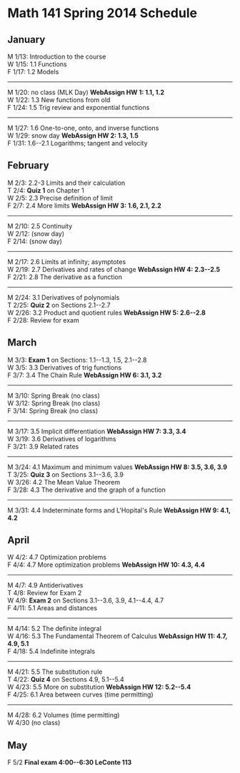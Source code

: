 # Math 141 Spring 2014 Schedule

## January

M 1/13: Introduction to the course  
W 1/15: 1.1 Functions  
F 1/17: 1.2 Models  

---------------------------------------------------------
M 1/20: no class (MLK Day)  **WebAssign HW 1: 1.1, 1.2**  
W 1/22: 1.3 New functions from old  
F 1/24: 1.5 Trig review and exponential functions  

----------------------------------------------------------
M 1/27: 1.6 One-to-one, onto, and inverse functions    
W 1/29: snow day   **WebAssign HW 2: 1.3, 1.5**  
F 1/31: 1.6--2.1 Logarithms; tangent and velocity  

## February

M 2/3: 2.2-3 Limits and their calculation    
T 2/4: **Quiz 1** on Chapter 1  
W 2/5: 2.3 Precise definition of limit  
F 2/7: 2.4 More limits   **WebAssign HW 3: 1.6, 2.1, 2.2**  

----------------------------------------------------------
M 2/10: 2.5 Continuity  
W 2/12: (snow day)  
F 2/14: (snow day)  

----------------------------------------------------------
M 2/17: 2.6 Limits at infinity; asymptotes   
W 2/19: 2.7 Derivatives and rates of change **WebAssign HW 4: 2.3--2.5**  
F 2/21: 2.8 The derivative as a function     


----------------------------------------------------------
M 2/24: 3.1 Derivatives of polynomials  
T 2/25: **Quiz 2** on Sections 2.1--2.7  
W 2/26: 3.2 Product and quotient rules  **WebAssign HW 5: 2.6--2.8**    
F 2/28: Review for exam  

## March          

M 3/3: **Exam 1** on Sections: 1.1--1.3, 1.5, 2.1--2.8  
W 3/5: 3.3 Derivatives of trig functions   
F 3/7: 3.4 The Chain Rule  **WebAssign HW 6: 3.1, 3.2**  

----------------------------------------------------------
M 3/10: Spring Break (no class)  
W 3/12: Spring Break (no class)  
F 3/14: Spring Break (no class)  

----------------------------------------------------------
M 3/17: 3.5 Implicit differentiation  **WebAssign HW 7: 3.3, 3.4**  
W 3/19: 3.6 Derivatives of logarithms   
F 3/21: 3.9 Related rates  

----------------------------------------------------------
M 3/24: 4.1 Maximum and minimum values  **WebAssign HW 8: 3.5, 3.6, 3.9**    
T 3/25: **Quiz 3** on Sections 3.1--3.6, 3.9  
W 3/26: 4.2 The Mean Value Theorem  
F 3/28: 4.3 The derivative and the graph of a function  

----------------------------------------------------------
M 3/31:  4.4 Indeterminate forms and L'Hopital's Rule **WebAssign HW 9: 4.1, 4.2**  

## April

W 4/2:  4.7 Optimization problems  
F 4/4:  4.7 More optimization problems    **WebAssign HW 10: 4.3, 4.4**  

------------------------------------------------------------
M 4/7:  4.9 Antiderivatives   
T 4/8:  Review for Exam 2  
W 4/9:  **Exam 2** on Sections 3.1--3.6, 3.9, 4.1--4.4, 4.7   
F 4/11: 5.1 Areas and distances     

------------------------------------------------------------
M 4/14: 5.2 The definite integral   
W 4/16: 5.3 The Fundamental Theorem of Calculus **WebAssign HW 11: 4.7, 4.9, 5.1**    
F 4/18: 5.4 Indefinite integrals    

------------------------------------------------------------
M 4/21: 5.5 The substitution rule  
T 4/22:  **Quiz 4** on Sections 4.9, 5.1--5.4   
W 4/23: 5.5 More on substitution     **WebAssign HW 12: 5.2--5.4**  
F 4/25: 6.1 Area between curves (time permitting)  

------------------------------------------------------------
M 4/28: 6.2 Volumes (time permitting)  
W 4/30  (no class)  

## May
F 5/2 **Final exam 4:00--6:30 LeConte 113**  

                                                                  
